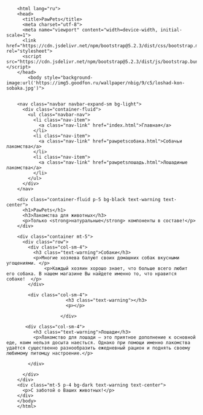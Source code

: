 <!DOCTYPE html>
        <html lang="ru">
        <head>
          <title>PawPets</title>
          <meta charset="utf-8">
          <meta name="viewport" content="width=device-width, initial-scale=1">
          <link href="https://cdn.jsdelivr.net/npm/bootstrap@5.2.3/dist/css/bootstrap.min.css" rel="stylesheet">
          <script src="https://cdn.jsdelivr.net/npm/bootstrap@5.2.3/dist/js/bootstrap.bundle.min.js"></script>
        </head>
            <body style="background-image:url('https://img5.goodfon.ru/wallpaper/nbig/9/c5/loshad-kon-sobaka.jpg')">
              
            
        <nav class="navbar navbar-expand-sm bg-light">
          <div class="container-fluid">
            <ul class="navbar-nav">
              <li class="nav-item">
                <a class="nav-link" href="index.html">Главная</a>
              </li>
              <li class="nav-item">
                <a class="nav-link" href="pawpetsсобака.html">Собачьи лакомства</a>
              </li>
              <li class="nav-item">
                <a class="nav-link" href="pawpetsлошадь.html">Лошадиные лакомства</a>
              </li>
            </ul>
          </div>
        </nav>
        
        <div class="container-fluid p-5 bg-black text-warning text-center">
          <h1>PawPets</h1>
          <h3>Лакомства для животных</h3> 
          <p>Только <strong>натуральные</strong> компоненты в составе!</p>
        </div>
          
        <div class="container mt-5">
          <div class="row">
            <div class="col-sm-4">
              <h3 class="text-warning">Собаки</h3>
              <p>Многие хозяева балуют своих домашних собак вкусными угощениями. </p>
                  <p>Каждый хозяин хорошо знает, что больше всего любит его собака. В нашем магазине Вы найдете именно то, что нравится собаке!  </p>
            </div>
        
            <div class="col-sm-4">
                          <h3 class="text-warning"></h3>
                          <p></p>
                       
                        </div>
            
           <div class="col-sm-4">
              <h3 class="text-warning">Лошади</h3>
              <p>Лакомство для лошади — это приятное дополнение к основной еде, коим нельзя досыта наесться. Однако при помощи именно лакомства удаётся существенно разнообразить ежедневный рацион и поднять своему любимому питомцу настроение.</p>
           
            </div>
            
          </div>
        </div>
        <div class="mt-5 p-4 bg-dark text-warning text-center">
          <p>С заботой о Ваших животных!</p>
        </div>
        </body>
        </html>
        
 
</html>
